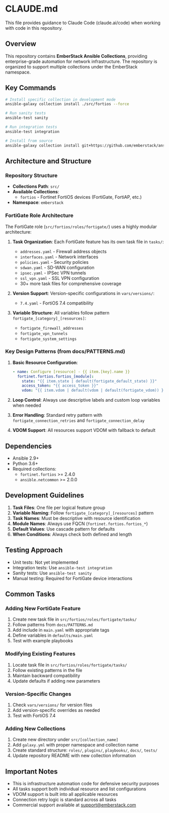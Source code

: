 # CLAUDE.md

This file provides guidance to Claude Code (claude.ai/code) when working with code in this repository.

## Overview

This repository contains **EmberStack Ansible Collections**, providing enterprise-grade automation for network infrastructure. The repository is organized to support multiple collections under the EmberStack namespace.

## Key Commands

```bash
# Install specific collection in development mode
ansible-galaxy collection install ./src/fortios --force

# Run sanity tests
ansible-test sanity

# Run integration tests  
ansible-test integration

# Install from source
ansible-galaxy collection install git+https://github.com/emberstack/ansible.git#/src/fortios
```

## Architecture and Structure

### Repository Structure
- **Collections Path**: `src/`
- **Available Collections**:
  - `fortios` - Fortinet FortiOS devices (FortiGate, FortiAP, etc.)
- **Namespace**: `emberstack`

### FortiGate Role Architecture

The FortiGate role (`src/fortios/roles/fortigate/`) uses a highly modular architecture:

1. **Task Organization**: Each FortiGate feature has its own task file in `tasks/`:
   - `addresses.yaml` - Firewall address objects
   - `interfaces.yaml` - Network interfaces
   - `policies.yaml` - Security policies
   - `sdwan.yaml` - SD-WAN configuration
   - `ipsec.yaml` - IPSec VPN tunnels
   - `ssl_vpn.yaml` - SSL VPN configuration
   - 30+ more task files for comprehensive coverage

2. **Version Support**: Version-specific configurations in `vars/versions/`:
   - `7.4.yaml` - FortiOS 7.4 compatibility

3. **Variable Structure**: All variables follow pattern `fortigate_[category]_[resources]`:
   - `fortigate_firewall_addresses`
   - `fortigate_vpn_tunnels`
   - `fortigate_system_settings`

### Key Design Patterns (from docs/PATTERNS.md)

1. **Basic Resource Configuration**:
   ```yaml
   - name: Configure [resource] - {{ item.[key].name }}
     fortinet.fortios.fortios_[module]:
       state: "{{ item.state | default(fortigate_default_state) }}"
       access_token: "{{ access_token }}"
       vdom: "{{ item.vdom | default(vdom | default(fortigate_vdom)) }}"
   ```

2. **Loop Control**: Always use descriptive labels and custom loop variables when needed
3. **Error Handling**: Standard retry pattern with `fortigate_connection_retries` and `fortigate_connection_delay`
4. **VDOM Support**: All resources support VDOM with fallback to default

## Dependencies

- Ansible 2.9+
- Python 3.6+
- Required collections:
  - `fortinet.fortios` >= 2.4.0
  - `ansible.netcommon` >= 2.0.0

## Development Guidelines

1. **Task Files**: One file per logical feature group
2. **Variable Naming**: Follow `fortigate_[category]_[resources]` pattern
3. **Task Names**: Must be descriptive with resource identification
4. **Module Names**: Always use FQCN (`fortinet.fortios.fortios_*`)
5. **Default Values**: Use cascade pattern for defaults
6. **When Conditions**: Always check both defined and length

## Testing Approach

- Unit tests: Not yet implemented
- Integration tests: Use `ansible-test integration`
- Sanity tests: Use `ansible-test sanity`
- Manual testing: Required for FortiGate device interactions

## Common Tasks

### Adding New FortiGate Feature
1. Create new task file in `src/fortios/roles/fortigate/tasks/`
2. Follow patterns from `docs/PATTERNS.md`
3. Add include in `main.yaml` with appropriate tags
4. Define variables in `defaults/main.yaml`
5. Test with example playbooks

### Modifying Existing Features
1. Locate task file in `src/fortios/roles/fortigate/tasks/`
2. Follow existing patterns in the file
3. Maintain backward compatibility
4. Update defaults if adding new parameters

### Version-Specific Changes
1. Check `vars/versions/` for version files
2. Add version-specific overrides as needed
3. Test with FortiOS 7.4

### Adding New Collections
1. Create new directory under `src/[collection_name]`
2. Add `galaxy.yml` with proper namespace and collection name
3. Create standard structure: `roles/`, `plugins/`, `playbooks/`, `docs/`, `tests/`
4. Update repository README with new collection information

## Important Notes

- This is infrastructure automation code for defensive security purposes
- All tasks support both individual resource and list configurations
- VDOM support is built into all applicable resources
- Connection retry logic is standard across all tasks
- Commercial support available at support@emberstack.com